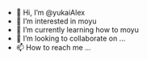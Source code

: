 - 👋 Hi, I’m @yukaiAlex
- 👀 I’m interested in moyu
- 🌱 I’m currently learning how to moyu
- 💞️ I’m looking to collaborate on ...
- 📫 How to reach me ...

<!---
yukaiAlex/yukaiAlex is a ✨ special ✨ repository because its `README.md` (this file) appears on your GitHub profile.
You can click the Preview link to take a look at your changes.
--->
